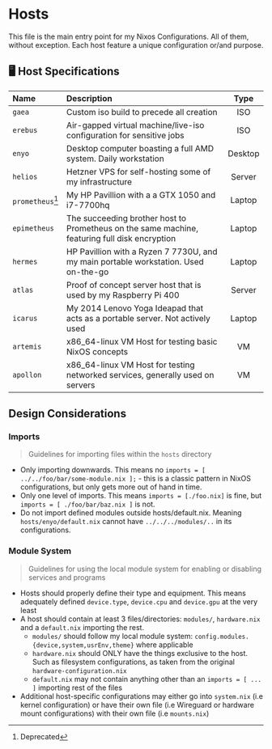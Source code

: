 # Hosts

This file is the main entry point for my Nixos Configurations. All of them, without exception. Each host feature a unique configuration or/and purpose.

## 🖥️ Host Specifications

| Name             | Description                                                                                   |  Type   |
| :--------------- | :-------------------------------------------------------------------------------------------- | :-----: |
| `gaea`           | Custom iso build to precede all creation                                                      |   ISO   |
| `erebus`         | Air-gapped virtual machine/live-iso configuration for sensitive jobs                          |   ISO   |
| `enyo`           | Desktop computer boasting a full AMD system. Daily workstation                                | Desktop |
| `helios`         | Hetzner VPS for self-hosting some of my infrastructure                                        | Server  |
| `prometheus`[^1] | My HP Pavillion with a a GTX 1050 and i7-7700hq                                               | Laptop  |
| `epimetheus`     | The succeeding brother host to Prometheus on the same machine, featuring full disk encryption | Laptop  |
| `hermes`         | HP Pavillion with a Ryzen 7 7730U, and my main portable workstation. Used on-the-go           | Laptop  |
| `atlas`          | Proof of concept server host that is used by my Raspberry Pi 400                              | Server  |
| `icarus`         | My 2014 Lenovo Yoga Ideapad that acts as a portable server. Not actively used                 | Laptop  |
| `artemis`        | x86_64-linux VM Host for testing basic NixOS concepts                                         |   VM    |
| `apollon`        | x86_64-linux VM Host for testing networked services, generally used on servers                |   VM    |

[^1]: Deprecated

## Design Considerations

### Imports

> Guidelines for importing files within the `hosts` directory

-   Only importing downwards. This means no `imports = [ ../../foo/bar/some-module.nix ];` - this is a classic pattern in NixOS configurations, but only gets more out of hand in time.
-   Only one level of imports. This means `imports = [./foo.nix]` is fine, but `imports = [ ./foo/bar/baz.nix ]` is not.
-   Do not import defined modules outside hosts/default.nix. Meaning `hosts/enyo/default.nix` cannot have `../../../modules/..` in its configurations.

### Module System

> Guidelines for using the local module system for enabling or disabling services and programs

-   Hosts should properly define their type and equipment.
    This means adequately defined `device.type`, `device.cpu` and `device.gpu` at the very least
-   A host should contain at least 3 files/directories: `modules/`, `hardware.nix` and a `default.nix` importing the rest.
    -   `modules/` should follow my local module system: `config.modules.{device,system,usrEnv,theme}` where applicable
    -   `hardware.nix` should ONLY have the things exclusive to the host. Such as filesystem configurations, as taken from the original `hardware-configuration.nix`
    -   `default.nix` may not contain anything other than an `imports = [ ... ]` importing rest of the files
-   Additional host-specific configurations may either go into `system.nix` (i.e kernel configuration) or have their own file (i.e Wireguard or hardware mount configurations) with their own file (i.e `mounts.nix`)
